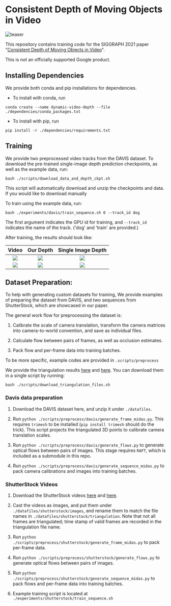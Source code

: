 # Consistent Depth of Moving Objects in Video

![teaser](./assets/teaser.gif)

This repository contains training code for the SIGGRAPH 2021 paper
"[Consistent Depth of Moving Objects in
Video](https://dynamic-video-depth.github.io/)".

This is not an officially supported Google product.

## Installing Dependencies

We provide both conda and pip installations for dependencies.

- To install with conda, run 

`
conda create --name dynamic-video-depth --file ./dependencies/conda_packages.txt
`

- To install with pip, run

`
pip install -r ./dependencies/requirements.txt
`



## Training
We provide two preprocessed video tracks from the DAVIS dataset. To download the pre-trained single-image depth prediction checkpoints, as well as the example data, run:


```
bash ./scripts/download_data_and_depth_ckpt.sh
```

This script will automatically download and unzip the checkpoints and data. If you would like to download manually 

To train using the example data, run:

```
bash ./experiments/davis/train_sequence.sh 0 --track_id dog
```

The first argument indicates the GPU id for training, and `--track_id` indicates the name of the track. ('dog' and 'train' are provided.)

After training, the results should look like:

| Video       |  Our Depth | Single Image Depth |
:----:| :----:| :----:
![](assets/rgb_dog.gif) | ![](assets/dog_depth.gif) | ![](assets/dog_depth_init.gif) |
![](assets/rgb_train.gif) | ![](assets/depth_train.gif) | ![](assets/depth_train_init.gif) |


## Dataset Preparation:

To help with generating custom datasets for training, We provide examples of preparing the dataset from DAVIS, and two sequences from ShutterStock, which are showcased in our paper.

The general work flow for preprocessing the dataset is:

1. Calibrate the scale of camera translation, transform the camera matrices into camera-to-world convention, and save as individual files.

2. Calculate flow between pairs of frames, as well as occlusion estimates.

3. Pack flow and per-frame data into training batches.

To be more specific, example codes are provided in `.scripts/preprocess`

We provide the triangulation results [here](https://drive.google.com/file/d/1U07e9xtwYbBZPpJ2vfsLaXYMWATt4XyB/view?usp=sharing) and [here](https://drive.google.com/file/d/1om58tVKujaq1Jo_ShpKc4sWVAWBoKY6U/view?usp=sharing). You can download them in a single script by running:

```
bash ./scripts/download_triangulation_files.sh
```

### Davis data preparation

1. Download the DAVIS dataset here, and unzip it under `./datafiles`. 

2. Run `python ./scripts/preprocess/davis/generate_frame_midas.py`. This requires `trimesh` to be installed (`pip install trimesh` should do the trick). This script projects the triangulated 3D points to calibrate camera translation scales.

3. Run `python ./scripts/preprocess/davis/generate_flows.py` to generate optical flows between pairs of images. This stage requires `RAFT`, which is included as a submodule in this repo.


4. Run `python ./scripts/preprocess/davis/generate_sequence_midas.py` to pack camera calibrations and images into training batches.

### ShutterStock Videos


1. Download the ShutterStock videos [here](https://www.shutterstock.com/video/clip-1058262031-loyal-golden-retriever-dog-running-across-green) and [here](https://www.shutterstock.com/nb/video/clip-1058781907-handsome-pedigree-cute-white-labrador-walking-on).



2. Cast the videos as images, and put them under `./datafiles/shutterstock/images`, and rename them to match the file names in `./datafiles/shutterstock/triangulation`. Note that not all frames are triangulated; time stamp of valid frames are recorded in the triangulation file name.

2. Run `python ./scripts/preprocess/shutterstock/generate_frame_midas.py` to pack per-frame data. 

3. Run `python ./scripts/preprocess/shutterstock/generate_flows.py` to generate optical flows between pairs of images. 

4. Run `python ./scripts/preprocess/shutterstock/generate_sequence_midas.py` to pack flows and per-frame data into training batches.

5. Example training script is located at `./experiments/shutterstock/train_sequence.sh`














